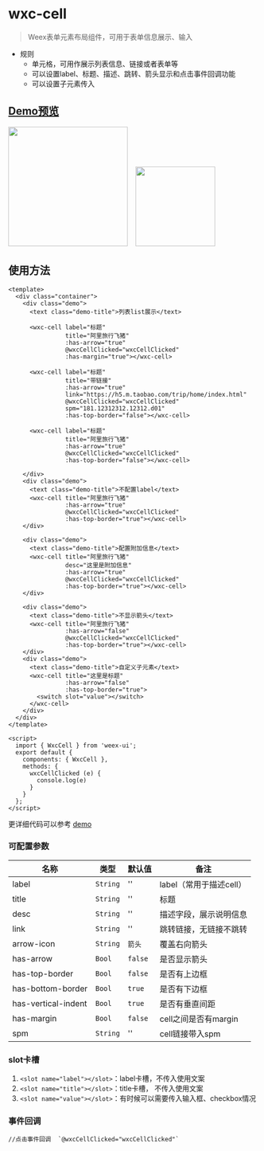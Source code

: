 # wxc-cell 

> Weex表单元素布局组件，可用于表单信息展示、输入

- 规则
  - 单元格，可用作展示列表信息、链接或者表单等  
  - 可以设置label、标题、描述、跳转、箭头显示和点击事件回调功能
  - 可以设置子元素传入
  

## [Demo预览](https://h5.m.taobao.com/trip/wxc-cell/index.html?_wx_tpl=https%3A%2F%2Fh5.m.taobao.com%2Ftrip%2Fwxc-cell%2Fdemo%2Findex.native-min.js)
<img src="https://img.alicdn.com/tfs/TB1mIA5c5qAXuNjy1XdXXaYcVXa-750-1334.jpg" width="240"/>&nbsp;&nbsp;&nbsp;&nbsp;<img src="https://img.alicdn.com/tfs/TB15ta_SpXXXXcFaVXXXXXXXXXX-191-197.png" width="160"/>

## 使用方法

```vue
<template>
  <div class="container">
    <div class="demo">
      <text class="demo-title">列表list展示</text>

      <wxc-cell label="标题"
                title="阿里旅行飞猪"
                :has-arrow="true"
                @wxcCellClicked="wxcCellClicked"
                :has-margin="true"></wxc-cell>

      <wxc-cell label="标题"
                title="带链接"
                :has-arrow="true"
                link="https://h5.m.taobao.com/trip/home/index.html"
                @wxcCellClicked="wxcCellClicked"
                spm="181.12312312.12312.d01"
                :has-top-border="false"></wxc-cell>

      <wxc-cell label="标题"
                title="阿里旅行飞猪"
                :has-arrow="true"
                @wxcCellClicked="wxcCellClicked"
                :has-top-border="false"></wxc-cell>

    </div>
    <div class="demo">
      <text class="demo-title">不配置label</text>
      <wxc-cell title="阿里旅行飞猪"
                :has-arrow="true"
                @wxcCellClicked="wxcCellClicked"
                :has-top-border="true"></wxc-cell>
    </div>

    <div class="demo">
      <text class="demo-title">配置附加信息</text>
      <wxc-cell title="阿里旅行飞猪"
                desc="这里是附加信息"
                :has-arrow="true"
                @wxcCellClicked="wxcCellClicked"
                :has-top-border="true"></wxc-cell>
    </div>

    <div class="demo">
      <text class="demo-title">不显示箭头</text>
      <wxc-cell title="阿里旅行飞猪"
                :has-arrow="false"
                @wxcCellClicked="wxcCellClicked"
                :has-top-border="true"></wxc-cell>
    </div>
    <div class="demo">
      <text class="demo-title">自定义子元素</text>
      <wxc-cell title="这里是标题"
                :has-arrow="false"
                :has-top-border="true">
        <switch slot="value"></switch>
      </wxc-cell>
    </div>
  </div>
</template>

<script>
  import { WxcCell } from 'weex-ui';
  export default {
    components: { WxcCell },
    methods: {
      wxcCellClicked (e) {
        console.log(e)
      }
    }
  };
</script>
```
更详细代码可以参考 [demo](https://github.com/alibaba/weex-ui/blob/master/example/cell/index.vue)


### 可配置参数

| 名称      | 类型     | 默认值   | 备注  |
|-------------|------------|--------|-----|
| label | `String` | '' | label（常用于描述cell） |
| title | `String` | '' | 标题 |
| desc | `String` | '' | 描述字段，展示说明信息 |
| link | `String` | '' |  跳转链接，无链接不跳转 |
| arrow-icon | `String` | `箭头` |  覆盖右向箭头 |
| has-arrow | `Bool` | `false` |  是否显示箭头 |
| has-top-border | `Bool` | `false` |  是否有上边框 |
| has-bottom-border | `Bool` | `true` |  是否有下边框 |
| has-vertical-indent | `Bool` | `true` |  是否有垂直间距 |
| has-margin | `Bool` | `false` |  cell之间是否有margin |
| spm | `String` | '' |cell链接带入spm|


### slot卡槽
1. `<slot name="label"></slot>`：label卡槽，不传入使用文案
2. `<slot name="title"></slot>`：title卡槽， 不传入使用文案
3. `<slot name="value"></slot>`：有时候可以需要传入输入框、checkbox情况


### 事件回调
```
//点击事件回调  `@wxcCellClicked="wxcCellClicked"`
```
